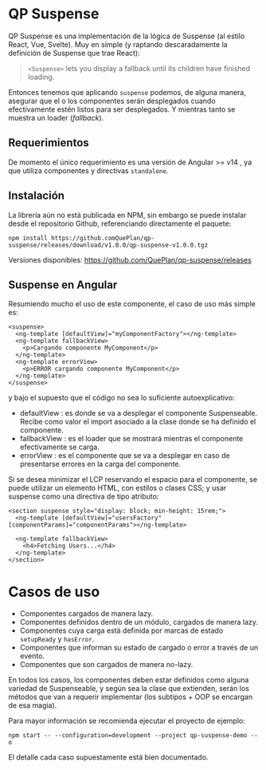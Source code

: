 # QP Suspense

QP Suspense es una implementación de la lógica de Suspense (al estilo React, Vue, Svelte). Muy en simple (y raptando descaradamente la definición de Suspense que trae React):

> `<Suspense>` lets you display a fallback until its children have finished loading.

Entonces tenemos que aplicando `suspense` podemos, de alguna manera, asegurar que el o los componentes serán desplegados cuando efectivamente estén listos para ser desplegados. Y mientras tanto se muestra un loader (*fallback*).

## Requerimientos

De momento el único requerimiento es una versión de Angular >= v14 , ya que  utiliza componentes y directivas `standalone`.

## Instalación

La librería aún no está publicada en NPM, sin embargo se puede instalar desde el repositorio Github, referenciando directamente el paquete:

`npm install https://github.comQuePlan/qp-suspense/releases/download/v1.0.0/qp-suspense-v1.0.0.tgz`

Versiones disponibles: https://github.com/QuePlan/qp-suspense/releases

## Suspense en Angular

Resumiendo mucho el uso de este componente, el caso de uso más simple es: 

```
<suspense>
  <ng-template [defaultView]="myComponentFactory"></ng-template>
  <ng-template fallbackView>
    <p>Cargando componente MyComponent</p>
  </ng-template>
  <ng-template errorView>
    <p>ERROR cargando componente MyComponent</p>
  </ng-template>
</suspense>
```

y bajo el supuesto que el código no sea lo suficiente autoexplicativo:

* defaultView : es donde se va a desplegar el componente Suspenseable. Recibe como valor el import asociado a la clase donde se ha definido el componente.
* fallbackView : es el loader que se mostrará mientras el componente efectivamente se carga.
* errorView : es el componente que se va a desplegar en caso de presentarse errores en la carga del componente.

Si se desea minimizar el LCP reservando el espacio para el componente, se puede utilizar un elemento HTML, con estilos o clases CSS; y usar suspense como una
directiva de tipo atributo:

```
<section suspense style="display: block; min-height: 15rem;">
  <ng-template [defaultView]="usersFactory" [componentParams]="componentParams"></ng-template>

  <ng-template fallbackView>
    <h4>Fetching Users...</h4>
  </ng-template>
</section>
```

Casos de uso
==============

* Componentes cargados de manera lazy.
* Componentes definidos dentro de un módulo, cargados de manera lazy.
* Componentes cuya carga está definida por marcas de estado `setupReady` y  `hasError`.
* Componentes que informan su estado de cargado o error a través de un  evento.
* Componentes que son cargados de manera no-lazy.

En todos los casos, los componentes deben estar definidos como alguna variedad de Suspenseable, y según sea la clase que extienden, serán los métodos que van a requerir implementar (los subtipos + OOP se encargan de esa magia).

Para mayor información se recomienda ejecutar el proyecto de ejemplo:

`npm start -- --configuration=development --project qp-suspense-demo --o`

El detalle cada caso supuestamente está bien documentado.
